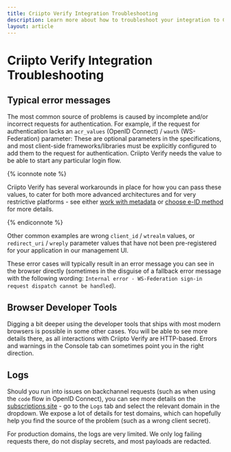 ```yaml
---
title: Criipto Verify Integration Troubleshooting
description: Learn more about how to troubleshoot your integration to Criipto Verify
layout: article
---
```

# Criipto Verify Integration Troubleshooting

## Typical error messages
The most common source of problems is caused by incomplete and/or incorrect requests for authentication.
For example, if the request for authentication lacks an `acr_values` (OpenID Connect) / `wauth` (WS-Federation) parameter:
These are optional parameters in the specifications, and most client-side frameworks/libraries must be explicitly configured to add them to the request for authentication. Criipto Verify needs the value to be able to start any particular login flow.

{% iconnote note %}

Criipto Verify has several workarounds in place for how you can pass these values, to cater for both more advanced architectures and for very restrictive platforms - see either [work with metadata](/how-to/work-with-metadata) or [choose e-ID method](/how-to/choose-eid-method) for more details.

{% endiconnote %}

Other common examples are wrong `client_id` / `wtrealm` values, or `redirect_uri` / `wreply` parameter values that have not been pre-registered for your application in our management UI.

These error cases will typically result in an error message you can see in the browser directly (sometimes in the disguise of a fallback error message with the following wording: `Internal error - WS-Federation sign-in request dispatch cannot be handled`).

## Browser Developer Tools
Digging a bit deeper using the developer tools that ships with most modern browsers is possible in some other cases.
You will be able to see more details there, as all interactions with Criipto Verify are HTTP-based.
Errors and warnings in the Console tab can sometimes point you in the right direction.

## Logs
Should you run into issues on backchannel requests (such as when using the `code` flow in OpenID Connect), you can see more details on the [subscriptions site](https://subscription.criipto.com) - go to the `Logs` tab and select the relevant domain in the dropdown.
We expose a lot of details for test domains, which can hopefully help you find the source of the problem (such as a wrong client secret).

For production domains, the logs are very limited. We only log failing requests there, do not display secrets, and most payloads are redacted.
